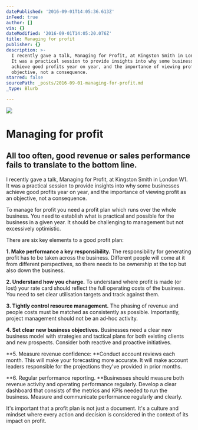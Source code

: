 ```yaml
---
datePublished: '2016-09-01T14:05:36.613Z'
inFeed: true
author: []
via: {}
dateModified: '2016-09-01T14:05:20.076Z'
title: Managing for profit
publisher: {}
description: >-
  I recently gave a talk, Managing for Profit, at Kingston Smith in London W1.
  It was a practical session to provide insights into why some businesses
  achieve good profits year on year, and the importance of viewing profit as an
  objective, not a consequence.
starred: false
sourcePath: _posts/2016-09-01-managing-for-profit.md
_type: Blurb

---
```

![](https://the-grid-user-content.s3-us-west-2.amazonaws.com/f511a683-9a47-4fd9-9907-329dd9be5386.jpg)

# Managing for profit

## All too often, good revenue or sales performance fails to translate to the bottom line.

I recently gave a talk, Managing for Profit, at Kingston Smith in London W1\. It was a practical session to provide insights into why some businesses achieve good profits year on year, and the importance of viewing profit as an objective, not a consequence.

To manage for profit you need a profit plan which runs over the whole business. You need to establish what is practical and possible for the business in a given year. It should be challenging to management but not excessively optimistic.

There are six key elements to a good profit plan:

**1\. Make performance a key responsibility.** The responsibility for generating profit has to be taken across the business. Different people will come at it from different perspectives, so there needs to be ownership at the top but also down the business.

**2\. Understand how you charge.** To understand where profit is made (or lost) your rate card should reflect the full operating costs of the business. You need to set clear utilisation targets and track against them.

**3\. Tightly control resource management.** The phasing of revenue and people costs must be matched as consistently as possible. Importantly, project management should not be an ad-hoc activity.

**4\. Set clear new business objectives.** Businesses need a clear new business model with strategies and tactical plans for both existing clients and new prospects. Consider both reactive and proactive initiatives.

**5\. Measure revenue confidence: **Conduct account reviews each month. This will make your forecasting more accurate. It will make account leaders responsible for the projections they've provided in prior months.

**6\. Regular performance reporting. **Businesses should measure both revenue activity and operating performance regularly. Develop a clear dashboard that consists of the metrics and KPIs needed to run the business. Measure and communicate performance regularly and clearly.

It's important that a profit plan is not just a document. It's a culture and mindset where every action and decision is considered in the context of its impact on profit.